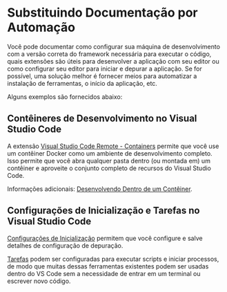 # Substituindo Documentação por Automação

Você pode documentar como configurar sua máquina de desenvolvimento com a versão correta do framework necessária para executar o código, quais extensões são úteis para desenvolver a aplicação com seu editor ou como configurar seu editor para iniciar e depurar a aplicação. Se for possível, uma solução melhor é fornecer meios para automatizar a instalação de ferramentas, o início da aplicação, etc.

Alguns exemplos são fornecidos abaixo:

## Contêineres de Desenvolvimento no Visual Studio Code

A extensão [Visual Studio Code Remote - Containers](https://marketplace.visualstudio.com/items?itemName=ms-vscode-remote.remote-containers) permite que você use um contêiner Docker como um ambiente de desenvolvimento completo. Isso permite que você abra qualquer pasta dentro (ou montada em) um contêiner e aproveite o conjunto completo de recursos do Visual Studio Code.

Informações adicionais: [Desenvolvendo Dentro de um Contêiner](https://code.visualstudio.com/docs/remote/containers).

## Configurações de Inicialização e Tarefas no Visual Studio Code

[Configurações de Inicialização](https://code.visualstudio.com/Docs/editor/debugging#_launch-configurations) permitem que você configure e salve detalhes de configuração de depuração.

[Tarefas](https://code.visualstudio.com/Docs/editor/tasks) podem ser configuradas para executar scripts e iniciar processos, de modo que muitas dessas ferramentas existentes podem ser usadas dentro do VS Code sem a necessidade de entrar em um terminal ou escrever novo código.
